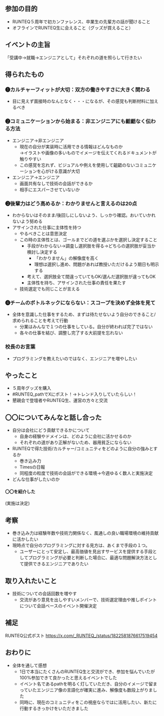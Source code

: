 ## 参加の目的
<!-- 自分がそのイベントに参加した背景について書きます。そのイベントについて書いても良いです。 -->
- RUNTEQ５周年で初カンファレンス、卒業生の先輩方の話が聞けること
- オフラインでRUNTEQ生に会えること（グッズが買えること）

## イベントの主旨
「受講中→就職→エンジニアとして」それぞれの道を照らして行きたい

## 得られたもの
<!-- そのイベントを通して自分が得られたものや学びを簡潔に書きます。 -->
### ❶カルチャーフィットが大切：双方の働きやすさに大きく関わる
- 目に見えず面接時のなんとなく・・・になるが、その感覚も判断材料に加えるべき

### ❷コミュニケーションから始まる：非エンジニアにも齟齬なく伝わる方法
- エンジニア→非エンジニア
  - 現在の自分が実装時に活用できる情報はどんなものか<br>
    →イラストや画像の多いものでイメージを伝えてくれるドキュメントが触りやすい
  - この感覚を忘れず、ビジュアルや例えを使用して齟齬のないコミュニケーションを心がける意識が大切
- エンジニア→エンジニア
  - 画面共有なしで技術の会話ができるか
  - 相手にエスパーさせていないか

### ❸後輩力はどう高めるか：わかりませんと言えるのは20点
- わからないはそのまま/後回しにしないよう、しっかり確認。おいていかれないよう努める
- アサインされた仕事に主体性を持つ
  - やるべきことは意思決定
  - この時の主体性とは、ゴールまでどの道を選ぶかを選択し決定すること
    - 手段がわからない→調査し選択肢を得る→どちらの選択肢が妥当か検討し決定する
      - 「わかりません」の解像度を高く
      - 理想は選択し進め、問題があれば教授いただけるよう期日も明示する
    - 考えて、選択肢全て間違っていてもOK/選んだ選択肢が違ってもOK
    - 主体性を持ち、アサインされた仕事の責任を果たす
  - 技術選定でも同じことが言える
### ❹チームのボトルネックにならない：スコープを決めず全体を見て
- 全体を意識した仕事をするため、まずは待たせないよう自分のできること/求められることを考えて行動
  - 分業はみんなで１つの仕事をしている。自分が終われば完了ではない
  - 各々の仕事を結び、調整し完了する大前提を忘れない

### 校長のお言葉
- プログラミングを教えたいのではなく、エンジニアを増やしたい

## やったこと
<!-- 実際にやったことを書いていきます。当日の様子を写真で載せても良いです。 -->
- ５周年グッズを購入
- #RUNTEQ_pathでXにポスト！→トレンド入りしていたらしい！
- 懇親会で登壇者やRUNTEQ生、運営の方々と交流

## 〇〇についてみんなと話し合った
<!-- 最近話題になっている〇〇について、30分間みんなで話し合いました。 -->
- 自分は会社にどう貢献できるかについて
  - 自身の経験やドメインは、どのように会社に活かせるのか
  - それぞれの道があり正解がないため、器用貧乏にならない
- RUNTEQで得た技術/カルチャー/コミュニティをどのように自分の強みとするか
  - 巻き込み力
  - Timesの日報
  - 同程度の粒度で技術の会話ができる環境→今週ゆるく数人と実施決定
- どんな仕事がしたいのか

#### 〇〇を紹介した
<!-- 自分が開発している〇〇をみんなに紹介しました。〜や〜のような意見をもらったので、それを今後の開発に活かしたいです。 -->
(実施は決定)

## 考察
  - 巻き込み力は経験年数や技術力関係なく、風通しの良い職場環境の維持貢献に活かしたい
  - 現時点で自分のプログラミングに対する見方は、あくまで手段の１つ。
    - ユーザーにとって安定し、最高価値を見出すサービスを提供する手段としてプログラミングが必要と判断した場合に、最適な問題解決方法として提供できるエンジニアでありたい
   
## 取り入れたいこと
  - 技術についての会話回数を増やす
    - 交流があり意見を出しやすいメンバーで、技術選定理由や推しポイントについて会話ベースのイベント開催決定

## 補足
<!-- - イベントページへのリンク -->
RUNTEQ公式ポスト
https://x.com/_RUNTEQ_/status/1822581876617519454
<!-- - 関連サービスの紹介など -->

## おわりに
<!-- 参加の感想や振り返りを書きます。当初の自分の目的を達成できたかを書いても良いです。 -->

- 全体を通して感想
  - 1日で本当にたくさんのRUNTEQ生と交流ができ、参加を悩んでいたが100%参加できて良かったと思えるイベントでした
  - イベント名であるpathを明るく灯していただき、自分のイメージで留まっていたエンジニア像の言語化が確実に進み、解像度も数段上がりました
  - 同時に、現在のコミュニティをこの視座ならではに活用したい、新たに行動するきっかけをいただきました